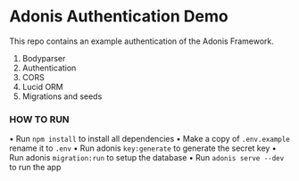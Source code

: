 # Adonis Authentication Demo

This repo contains an example authentication of the Adonis Framework.

1. Bodyparser
2. Authentication
3. CORS
4. Lucid ORM
5. Migrations and seeds


### HOW TO RUN

• Run ```npm install``` to install all dependencies
• Make a copy of ```.env.example``` rename it to ```.env```
• Run adonis ```key:generate``` to generate the secret key
• Run adonis ```migration:run``` to setup the database
• Run ```adonis serve --dev``` to run the app